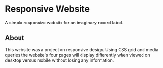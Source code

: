 # Responsive Website
A simple responsive website for an imaginary record label.

## About
This website was a project on responsive design. Using CSS grid and media queries the website's four pages will display differently when viewed on desktop versus mobile without losing any information.
